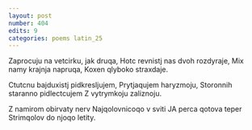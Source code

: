 ```yaml
---
layout: post
number: 404
edits: 9
categories: poems latin_25
---
```


Zaprocuju na vetcirku, jak druqa, 
Hotc revnistj nas dvoh rozdyraje,
Mix namy krajnja napruqa,
Koxen qlyboko straxdaje.

Ctutcnu bajduxistj pidkresljujem,
Prytjaqujem  haryzmoju,
Storonnih staranno pidlectcujem
Z vytrymkoju zaliznoju.

Z namirom obirvaty nerv
Najqolovnicoqo v sviti
JA perca qotova teper
Strimqolov do njoqo letity.
